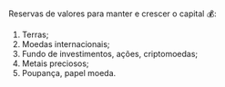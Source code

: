 Reservas de valores para manter e crescer o capital 💰:

1. Terras; 
2. Moedas internacionais; 
3. Fundo de investimentos, ações, criptomoedas; 
4. Metais preciosos;
5. Poupança, papel moeda.